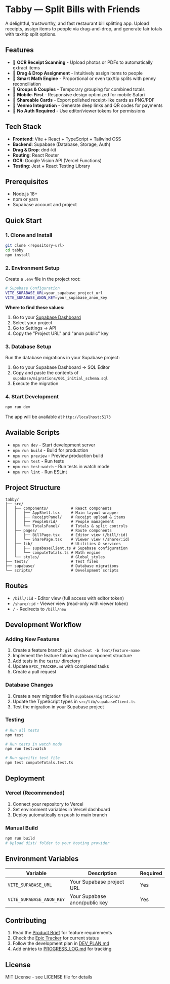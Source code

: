 # Tabby — Split Bills with Friends

A delightful, trustworthy, and fast restaurant bill splitting app. Upload receipts, assign items to people via drag-and-drop, and generate fair totals with tax/tip split options.

## Features

- 📸 **OCR Receipt Scanning** - Upload photos or PDFs to automatically extract items
- 🎯 **Drag & Drop Assignment** - Intuitively assign items to people
- 🧮 **Smart Math Engine** - Proportional or even tax/tip splits with penny reconciliation
- 👥 **Groups & Couples** - Temporary grouping for combined totals
- 📱 **Mobile-First** - Responsive design optimized for mobile Safari
- 🔗 **Shareable Cards** - Export polished receipt-like cards as PNG/PDF
- 💸 **Venmo Integration** - Generate deep links and QR codes for payments
- 🔐 **No Auth Required** - Use editor/viewer tokens for permissions

## Tech Stack

- **Frontend**: Vite + React + TypeScript + Tailwind CSS
- **Backend**: Supabase (Database, Storage, Auth)
- **Drag & Drop**: dnd-kit
- **Routing**: React Router
- **OCR**: Google Vision API (Vercel Functions)
- **Testing**: Jest + React Testing Library

## Prerequisites

- Node.js 18+ 
- npm or yarn
- Supabase account and project

## Quick Start

### 1. Clone and Install

```bash
git clone <repository-url>
cd tabby
npm install
```

### 2. Environment Setup

Create a `.env` file in the project root:

```bash
# Supabase Configuration
VITE_SUPABASE_URL=your_supabase_project_url
VITE_SUPABASE_ANON_KEY=your_supabase_anon_key
```

**Where to find these values:**
1. Go to your [Supabase Dashboard](https://supabase.com/dashboard)
2. Select your project
3. Go to Settings → API
4. Copy the "Project URL" and "anon public" key

### 3. Database Setup

Run the database migrations in your Supabase project:

1. Go to your Supabase Dashboard → SQL Editor
2. Copy and paste the contents of `supabase/migrations/001_initial_schema.sql`
3. Execute the migration

### 4. Start Development

```bash
npm run dev
```

The app will be available at `http://localhost:5173`

## Available Scripts

- `npm run dev` - Start development server
- `npm run build` - Build for production
- `npm run preview` - Preview production build
- `npm run test` - Run tests
- `npm run test:watch` - Run tests in watch mode
- `npm run lint` - Run ESLint

## Project Structure

```
tabby/
├── src/
│   ├── components/          # React components
│   │   ├── AppShell.tsx     # Main layout wrapper
│   │   ├── ReceiptPanel/    # Receipt upload & items
│   │   ├── PeopleGrid/      # People management
│   │   └── TotalsPanel/     # Totals & split controls
│   ├── pages/               # Route components
│   │   ├── BillPage.tsx     # Editor view (/bill/:id)
│   │   └── SharePage.tsx    # Viewer view (/share/:id)
│   ├── lib/                 # Utilities & services
│   │   ├── supabaseClient.ts # Supabase configuration
│   │   └── computeTotals.ts # Math engine
│   └── styles/              # Global styles
├── tests/                   # Test files
├── supabase/                # Database migrations
└── scripts/                 # Development scripts
```

## Routes

- `/bill/:id` - Editor view (full access with editor token)
- `/share/:id` - Viewer view (read-only with viewer token)
- `/` - Redirects to `/bill/new`

## Development Workflow

### Adding New Features

1. Create a feature branch: `git checkout -b feat/feature-name`
2. Implement the feature following the component structure
3. Add tests in the `tests/` directory
4. Update `EPIC_TRACKER.md` with completed tasks
5. Create a pull request

### Database Changes

1. Create a new migration file in `supabase/migrations/`
2. Update the TypeScript types in `src/lib/supabaseClient.ts`
3. Test the migration in your Supabase project

### Testing

```bash
# Run all tests
npm test

# Run tests in watch mode
npm run test:watch

# Run specific test file
npm test computeTotals.test.ts
```

## Deployment

### Vercel (Recommended)

1. Connect your repository to Vercel
2. Set environment variables in Vercel dashboard
3. Deploy automatically on push to main branch

### Manual Build

```bash
npm run build
# Upload dist/ folder to your hosting provider
```

## Environment Variables

| Variable | Description | Required |
|----------|-------------|----------|
| `VITE_SUPABASE_URL` | Your Supabase project URL | Yes |
| `VITE_SUPABASE_ANON_KEY` | Your Supabase anon/public key | Yes |

## Contributing

1. Read the [Product Brief](PRODUCT_BRIEF.md) for feature requirements
2. Check the [Epic Tracker](EPIC_TRACKER.md) for current status
3. Follow the development plan in [DEV_PLAN.md](DEV_PLAN.md)
4. Add entries to [PROGRESS_LOG.md](PROGRESS_LOG.md) for tracking

## License

MIT License - see LICENSE file for details
